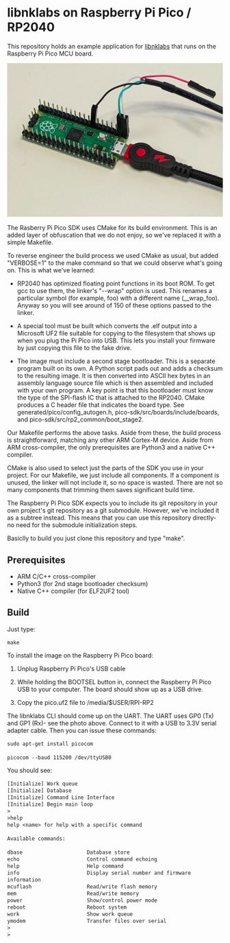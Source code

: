 # libnklabs on Raspberry Pi Pico / RP2040

This repository holds an example application for
[libnklabs](https://github.com/nklabs/libnklabs) that runs on the Raspberry
Pi Pico MCU board.

![Pi Pico](doc/pico.png)

The Rasberry Pi Pico SDK uses CMake for its build environment.  This is an
added layer of obfuscation that we do not enjoy, so we've replaced it with a
simple Makefile.

To reverse engineer the build process we used CMake as usual, but added
"VERBOSE=1" to the make command so that we could observe what's going on.  This
is what we've learned:

* RP2040 has optimized floating point functions in its boot ROM.  To get gcc
  to use them, the linker's "--wrap" option is used.  This renames a
  particular symbol (for example, foo) with a different name (\_\_wrap_foo). 
  Anyway so you will see around of 150 of these options passed to the
  linker.

* A special tool must be built which converts the .elf output into a
  Microsoft UF2 file suitable for copying to the filesystem that shows up when you plug the Pi Pico into USB.
This lets you install your firmware by just copying this file to the fake drive.

* The image must include a second stage bootloader.  This is a separate program
built on its own.  A Python script pads out and adds a checksum to the
resulting image.  It is then converted into ASCII hex bytes in an assembly
language source file which is then assembled and included with your own
program.  A key point is that this bootloader must know the type of the
SPI-flash IC that is attached to the RP2040.  CMake produces a C header file
that indicates the board type.  See generated/pico/config_autogen.h,
pico-sdk/src/boards/include/boards, and pico-sdk/src/rp2_common/boot_stage2.

Our Makefile performs the above tasks.  Aside from these, the build process
is straightforward, matching any other ARM Cortex-M device.  Aside from ARM
cross-compiler, the only prerequisites are Python3 and a native C++
compiler.

CMake is also used to select just the parts of the SDK you use in your
project.  For our Makefile, we just include all components.  If a component
is unused, the linker will not include it, so no space is wasted.  There are
not so many components that trimming them saves significant build time.

The Raspberry Pi Pico SDK expects you to include its git repository in your
own project's git repository as a git submodule.  However, we've included it
as a subtree instead.  This means that you can use this repository directly-
no need for the submodule initialization steps.

Basiclly to build you just clone this repository and type "make".

## Prerequisites

* ARM C/C++ cross-compiler
* Python3 (for 2nd stage bootloader checksum)
* Native C++ compiler (for ELF2UF2 tool)

## Build

Just type:

	make

To install the image on the Raspberry Pi Pico board:

1. Unplug Raspberry Pi Pico's USB cable

2. While holding the BOOTSEL button in, connect the Raspberry Pi Pico USB to
your computer.  The board should show up as a USB drive.

3. Copy the pico.uf2 file to /media/$USER/RPI-RP2

The libnklabs CLI should come up on the UART.  The UART uses GP0 (Tx) and
GP1 (Rx)- see the photo above.  Connect to it with a USB to 3.3V serial
adapter cable.  Then you can issue these commands:

	sudo apt-get install picocom

	picocom --baud 115200 /dev/ttyUSB0

You should see:

~~~
[Initialize] Work queue
[Initialize] Database
[Initialize] Command Line Interface
[Initialize] Begin main loop
>
>help
help <name> for help with a specific command

Available commands:

dbase                     Database store
echo                      Control command echoing
help                      Help command
info                      Display serial number and firmware information
mcuflash                  Read/write flash memory
mem                       Read/write memory
power                     Show/control power mode
reboot                    Reboot system
work                      Show work queue
ymodem                    Transfer files over serial
>
>
~~~

